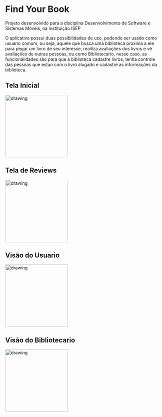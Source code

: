 # Find Your Book
Projeto desenvolvido para a disciplina Desenvolvimento de Software e Sistemas Móveis, na instituição ISEP

O aplicativo possui duas possibilidades de uso, podendo ser usado como usuario comum, ou seja, aquele que busca uma biblioteca proxima a ele para pegar um livro de seu interesse, reailiza avaliações dos livros e vê avaliações de outras pessoas, ou como Bibliotecario, nesse caso, as funcionalidades são para que a biblioteca cadastre livros, tenha controle das pessoas que estao com o livro alugado e cadastre as informações da biblioteca.

## Tela Inicial
<img src="https://github.com/giovannaFantacini/AppLibrary/assets/74154716/1a5c2098-f56a-46a1-8390-4b03ab60ffce" alt="drawing" width="200"/>

## Tela de Reviews
<img src="https://github.com/giovannaFantacini/AppLibrary/assets/74154716/9e38c0b6-be7e-4390-9ab9-eede56324102" alt="drawing" width="200"/>

## Visão do Usuario 
<img src="https://github.com/giovannaFantacini/AppLibrary/assets/74154716/8ede17e9-48b7-4f8f-a32b-cc2cf4fd1a33" alt="drawing" width="200"/>

## Visão do Bibliotecario
<img src="https://github.com/giovannaFantacini/AppLibrary/assets/74154716/633ed88e-1245-43c2-a8c3-9509499eb42d" alt="drawing" width="200"/>


